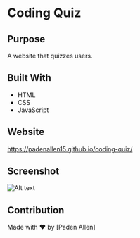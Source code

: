 # Coding Quiz

## Purpose
A website that quizzes users.

## Built With
* HTML
* CSS
* JavaScript

## Website
https://padenallen15.github.io/coding-quiz/

## Screenshot
![Alt text](/assets/images/demo)

## Contribution
Made with ❤️ by [Paden Allen]
